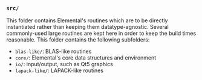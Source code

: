### `src/`

This folder contains Elemental's routines which are to be directly instantiated 
rather than keeping them datatype-agnostic. Several commonly-used large routines
are kept here in order to keep the build times reasonable. This folder contains 
the following subfolders:

-  `blas-like/`: BLAS-like routines
-  `core/`: Elemental's core data structures and environment
-  `io/`: input/output, such as Qt5 graphics
-  `lapack-like/`: LAPACK-like routines

